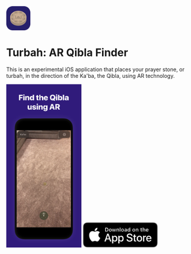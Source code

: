 <img src="Showcase/appicon.png" width="64px">
<h1>Turbah: AR Qibla Finder</h1>
<p>This is an experimental iOS application that places your prayer stone, or turbah, in the direction of the Ka'ba, the Qibla, using AR technology.</p>
<img src="Showcase/preview.png" width="200px">
<a href="https://apps.apple.com/app/id1523945049"><img src="Showcase/download.svg" width="200px"></a>
